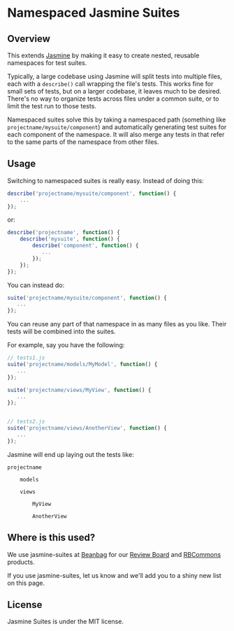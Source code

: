 Namespaced Jasmine Suites
=========================

Overview
--------

This extends [Jasmine](http://pivotal.github.io/jasmine/) by making it easy to
create nested, reusable namespaces for test suites.

Typically, a large codebase using Jasmine will split tests into multiple files,
each with a `describe()` call wrapping the file's tests. This works fine for
small sets of tests, but on a larger codebase, it leaves much to be desired.
There's no way to organize tests across files under a common suite, or to
limit the test run to those tests.

Namespaced suites solve this by taking a namespaced path (something like
`projectname/mysuite/component`) and automatically generating test suites for
each component of the namespace. It will also merge any tests in that
refer to the same parts of the namespace from other files.


Usage
-----

Switching to namespaced suites is really easy. Instead of doing this:

```javascript
describe('projectname/mysuite/component', function() {
    ...
});
```

or:

```javascript
describe('projectname', function() {
    describe('mysuite', function() {
        describe('component', function() {
           ...
        });
    });
});
```

You can instead do:

```javascript
suite('projectname/mysuite/component', function() {
   ...
});
```

You can reuse any part of that namespace in as many files as you like. Their
tests will be combined into the suites.

For example, say you have the following:

```javascript
// tests1.js
suite('projectname/models/MyModel', function() {
   ...
});

suite('projectname/views/MyView', function() {
   ...
});


// tests2.js
suite('projectname/views/AnotherView', function() {
   ...
});
```

Jasmine will end up laying out the tests like:

    projectname

        models

        views

            MyView

            AnotherView


Where is this used?
-------------------

We use jasmine-suites at [Beanbag](http://www.beanbaginc.com/) for our
[Review Board](http://www.reviewboard.org/) and
[RBCommons](https://rbcommons.com/) products.

If you use jasmine-suites, let us know and we'll add you to a shiny new list on
this page.


License
-------

Jasmine Suites is under the MIT license.
